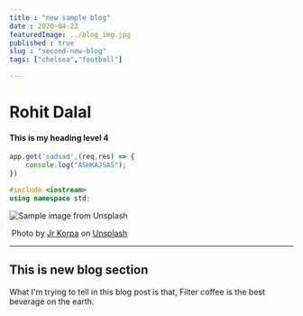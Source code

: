 ```yaml
---
title : "new sample blog"
date : 2020-04-23
featuredImage: ../blog_img.jpg
published : true
slug : "second-new-blog"
tags: ["chelsea","football"]

---
```




# Rohit Dalal

#### This is my heading level 4

```javascript
app.get('sadsad',(req,res) => {
    console.log("ASHKAJSAS");
})
```

```c++
#include <iostream>
using namespace std;

```

![Sample image from Unsplash ](https://images.unsplash.com/photo-1589088483047-21fa6de9bc8f?ixlib=rb-1.2.1&ixid=eyJhcHBfaWQiOjEyMDd9&auto=format&fit=crop&w=1050&q=80)

​																Photo by [Jr Korpa](https://unsplash.com/@korpa?utm_source=unsplash&utm_medium=referral&utm_content=creditCopyText) on [Unsplash](https://unsplash.com/?utm_source=unsplash&utm_medium=referral&utm_content=creditCopyText)

------

## This is new blog section

What I'm trying to tell in this blog post is that, Filter coffee is the best beverage on the earth.
